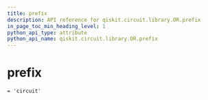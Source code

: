 ```yaml
---
title: prefix
description: API reference for qiskit.circuit.library.OR.prefix
in_page_toc_min_heading_level: 1
python_api_type: attribute
python_api_name: qiskit.circuit.library.OR.prefix
---
```


# prefix

<span id="qiskit.circuit.library.OR.prefix" />

`= 'circuit'`

